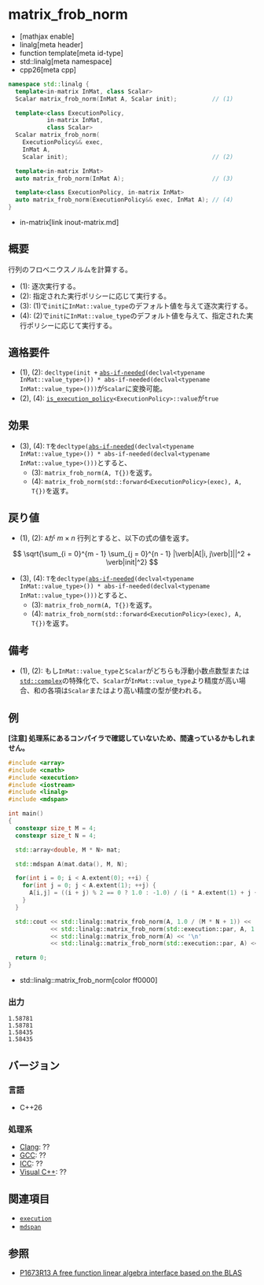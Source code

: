 # matrix_frob_norm
* [mathjax enable]
* linalg[meta header]
* function template[meta id-type]
* std::linalg[meta namespace]
* cpp26[meta cpp]

```cpp
namespace std::linalg {
  template<in-matrix InMat, class Scalar>
  Scalar matrix_frob_norm(InMat A, Scalar init);          // (1)

  template<class ExecutionPolicy,
           in-matrix InMat,
           class Scalar>
  Scalar matrix_frob_norm(
    ExecutionPolicy&& exec,
    InMat A,
    Scalar init);                                         // (2)

  template<in-matrix InMat>
  auto matrix_frob_norm(InMat A);                         // (3)

  template<class ExecutionPolicy, in-matrix InMat>
  auto matrix_frob_norm(ExecutionPolicy&& exec, InMat A); // (4)
}
```
* in-matrix[link inout-matrix.md]

## 概要
行列のフロベニウスノルムを計算する。

- (1): 逐次実行する。
- (2): 指定された実行ポリシーに応じて実行する。
- (3): (1)で`init`に`InMat::value_type`のデフォルト値を与えて逐次実行する。
- (4): (2)で`init`に`InMat::value_type`のデフォルト値を与えて、指定された実行ポリシーに応じて実行する。


## 適格要件
- (1), (2): `decltype(init +` [`abs-if-needed`](abs-if-needed.md)`(declval<typename InMat::value_type>()) * abs-if-needed(declval<typename InMat::value_type>()))`が`Scalar`に変換可能。
- (2), (4): [`is_execution_policy`](/reference/execution/is_execution_policy.md)`<ExecutionPolicy>::value`が`true`

## 効果
- (3), (4): `T`を`decltype(`[`abs-if-needed`](abs-if-needed.md)`(declval<typename InMat::value_type>()) * abs-if-needed(declval<typename InMat::value_type>()))`とすると、
    + (3): `matrix_frob_norm(A, T{})`を返す。
    + (4): `matrix_frob_norm(std::forward<ExecutionPolicy>(exec), A, T{})`を返す。


## 戻り値
- (1), (2): `A`が $m \times n$ 行列とすると、以下の式の値を返す。

$$
\sqrt{\sum_{i = 0}^{m - 1} \sum_{j = 0}^{n - 1} |\verb|A[|i, j\verb|]||^2 + \verb|init|^2}
$$

- (3), (4): `T`を`decltype(`[`abs-if-needed`](abs-if-needed.md)`(declval<typename InMat::value_type>()) * abs-if-needed(declval<typename InMat::value_type>()))`とすると、
    + (3): `matrix_frob_norm(A, T{})`を返す。
    + (4): `matrix_frob_norm(std::forward<ExecutionPolicy>(exec), A, T{})`を返す。


## 備考
- (1), (2): もし`InMat::value_type`と`Scalar`がどちらも浮動小数点数型または[`std::complex`](/reference/complex/complex.md)の特殊化で、`Scalar`が`InMat::value_type`より精度が高い場合、和の各項は`Scalar`またはより高い精度の型が使われる。


## 例
**[注意] 処理系にあるコンパイラで確認していないため、間違っているかもしれません。**

```cpp example
#include <array>
#include <cmath>
#include <execution>
#include <iostream>
#include <linalg>
#include <mdspan>

int main()
{
  constexpr size_t M = 4;
  constexpr size_t N = 4;

  std::array<double, M * N> mat;

  std::mdspan A(mat.data(), M, N);

  for(int i = 0; i < A.extent(0); ++i) {
    for(int j = 0; j < A.extent(1); ++j) {
      A[i,j] = ((i + j) % 2 == 0 ? 1.0 : -1.0) / (i * A.extent(1) + j + 1);
    }
  }

  std::cout << std::linalg::matrix_frob_norm(A, 1.0 / (M * N + 1)) << '\n'
            << std::linalg::matrix_frob_norm(std::execution::par, A, 1.0 / (M * N + 1)) << '\n'
            << std::linalg::matrix_frob_norm(A) << '\n'
            << std::linalg::matrix_frob_norm(std::execution::par, A) << '\n';

  return 0;
}
```
* std::linalg::matrix_frob_norm[color ff0000]

### 出力
```
1.58781
1.58781
1.58435
1.58435
```


## バージョン
### 言語
- C++26

### 処理系
- [Clang](/implementation.md#clang): ??
- [GCC](/implementation.md#gcc): ??
- [ICC](/implementation.md#icc): ??
- [Visual C++](/implementation.md#visual_cpp): ??


## 関連項目
- [`execution`](/reference/execution.md)
- [`mdspan`](/reference/mdspan.md)


## 参照
- [P1673R13 A free function linear algebra interface based on the BLAS](https://www.open-std.org/jtc1/sc22/wg21/docs/papers/2023/p1673r13.html)

